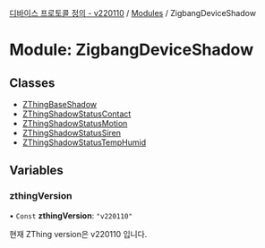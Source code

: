 [디바이스 프로토콜 정의 - v220110](../README.md) / [Modules](../modules.md) / ZigbangDeviceShadow

# Module: ZigbangDeviceShadow

## Classes

- [ZThingBaseShadow](../classes/ZigbangDeviceShadow.ZThingBaseShadow.md)
- [ZThingShadowStatusContact](../classes/ZigbangDeviceShadow.ZThingShadowStatusContact.md)
- [ZThingShadowStatusMotion](../classes/ZigbangDeviceShadow.ZThingShadowStatusMotion.md)
- [ZThingShadowStatusSiren](../classes/ZigbangDeviceShadow.ZThingShadowStatusSiren.md)
- [ZThingShadowStatusTempHumid](../classes/ZigbangDeviceShadow.ZThingShadowStatusTempHumid.md)

## Variables

### zthingVersion

• `Const` **zthingVersion**: ``"v220110"``

현재 ZThing version은 v220110 입니다.
